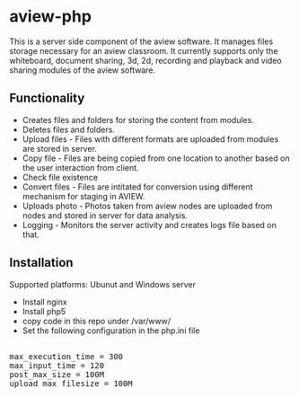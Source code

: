 # aview-php

This is a server side component of the aview software. It manages files storage necessary for an aview classroom. It currently supports only the whiteboard, document sharing, 3d, 2d, recording and playback and video sharing modules of the aview software.

Functionality
-------------
* Creates files and folders for storing the content from modules.
* Deletes files and folders.
* Upload files - Files with different formats are uploaded from modules are stored in server.
* Copy file - Files are being copied from one location to another based on the user interaction from client.
* Check file existence
* Convert files - Files are intitated for conversion using different mechanism for staging in AVIEW.
* Uploads photo - Photos taken from aview nodes are uploaded from nodes and stored in server for data analysis.
* Logging - Monitors the server activity and creates logs file based on that.

Installation
--------------
Supported platforms: Ubunut and Windows server
* Install nginx 
* Install php5
* copy code in this repo under /var/www/
* Set the following configuration in the php.ini file
<pre> 
max_execution_time = 300
max_input_time = 120
post_max_size = 100M
upload_max_filesize = 100M
</pre>


